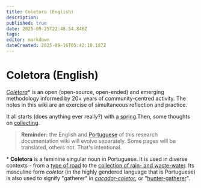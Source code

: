 ```yaml
---
title: Coletora (English)
description: 
published: true
date: 2025-09-25T22:48:54.846Z
tags: 
editor: markdown
dateCreated: 2025-09-16T05:42:10.187Z
---
```


# Coletora (English)

*[Coletora](/projetos/coletora)** is an open (open-source, open-ended) and emerging methodology informed by 20+ years of community-centred activity. The notes in this wiki are an exercise of simultaneous reflection and practice.

It all starts (does anything ever really?) with [a spring](en/spring).Then, some thoughts on [collecting](collecting).

> **Reminder:** the English and [Portuguese](/projetos/coletora/pt) of this research documentation wiki will evolve separately. Some pages will be translated, others not. That's intentional.

\* **Coletora** is a feminine singular noun in Portuguese. It is used in diverse contexts - from a [type of road](https://pt.wikipedia.org/wiki/Via_coletora) to the [collection of rain- and waste-water](https://pt.wikipedia.org/wiki/%C3%81gua_pluvial#Rede_coletora_de_esgoto_x_rede_coletora_de_%C3%A1guas_pluviais). Its masculine form *coletor* (in the highly gendered language that is Portuguese) is also used to signify "gatherer" in *[caçador-coletor](https://pt.wikipedia.org/wiki/Ca%C3%A7ador-coletor)*, or "[hunter-gatherer](https://en.wikipedia.org/wiki/Hunter-gatherer)".